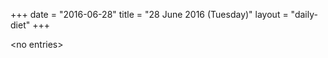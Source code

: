 +++
date = "2016-06-28"
title = "28 June 2016 (Tuesday)"
layout = "daily-diet"
+++

<p>&lt;no entries&gt;</p>